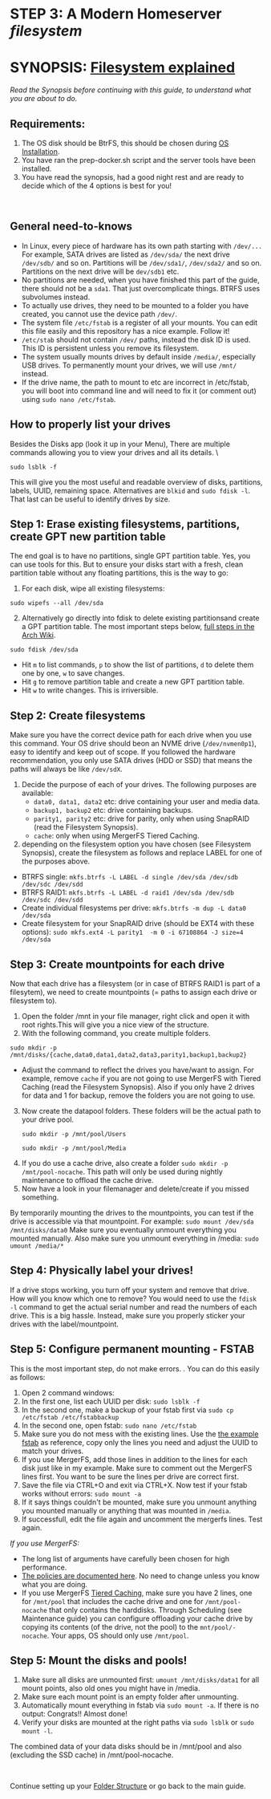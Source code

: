 # STEP 3: A Modern Homeserver _filesystem_

# SYNOPSIS: [Filesystem explained](https://github.com/zilexa/Homeserver/blob/master/filesystem/FILESYSTEM-EXPLAINED.md)
_Read the Synopsis before continuing with this guide, to understand what you are about to do._

## Requirements: 
1. The OS disk should be BtrFS, this should be chosen during [OS Installation](https://github.com/zilexa/manjaro-gnome-post-install). 
2. You have ran the prep-docker.sh script and the server tools have been installed. 
3. You have read the synopsis, had a good night rest and are ready to decide which of the 4 options is best for you!

&nbsp;


## General need-to-knows
- In Linux, every piece of hardware has its own path starting with `/dev/...` For example, SATA drives are listed as `/dev/sda/` the next drive `/dev/sdb/` and so on. Partitions will be `/dev/sda1/`, `/dev/sda2/` and so on. Partitions on the next drive will be `dev/sdb1` etc. 
- No partitions are needed, when you have finished this part of the guide, there should not be a `sda1`. That just overcomplicate things. BTRFS uses subvolumes instead.
- To actually use drives, they need to be mounted to a folder you have created, you cannot use the device path `/dev/`. 
- The system file `/etc/fstab` is a register of all your mounts. You can edit this file easily and this repository has a nice example. Follow it!
- `/etc/stab` should not contain `/dev/` paths, instead the disk ID is used. This ID is persistent unless you remove its filesystem.
- The system usually mounts drives by default inside `/media/`, especially USB drives. To permanently mount your drives, we will use `/mnt/` instead. 
- If the drive name, the path to mount to etc are incorrect in /etc/fstab, you will boot into command line and will need to fix it (or comment out) using `sudo nano /etc/fstab`. 

## How to properly list your drives
Besides the Disks app (look it up in your Menu), There are multiple commands allowing you to view your drives and all its details.  \
```
sudo lsblk -f
```
This will give you the most useful and readable overview of disks, partitions, labels, UUID, remaining space. 
Alternatives are `blkid` and `sudo fdisk -l`. That last can be useful to identify drives by size. 

## Step 1: Erase existing filesystems, partitions, create GPT new partition table
The end goal is to have no partitions, single GPT partition table. 
Yes, you can use tools for this. But to ensure your disks start with a fresh, clean partition table without any floating partitions, this is the way to go: 
1. For each disk, wipe all existing filesystems: 
```
sudo wipefs --all /dev/sda
```` 
2.  Alternatively go directly into fdisk to delete existing partitionsand create a GPT partition table. The most important steps below, [full steps in the Arch Wiki](https://wiki.archlinux.org/title/fdisk#Create_a_partition_table_and_partitions). 
   ```
   sudo fdisk /dev/sda
   ```
   - Hit `m` to list commands, `p` to show the list of partitions, `d` to delete them one by one, `w` to save changes.
   - Hit `g` to remove partition table and create a new GPT partition table.
   - Hit `w` to write changes. This is irriversible. 

## Step 2: Create filesystems 
Make sure you have the correct device path for each drive when you use this command. 
Your OS drive should beon an NVME drive (`/dev/nvmen0p1`), easy to identify and keep out of scope. If you followed the hardware recommendation, you only use SATA drives (HDD or SSD) that means the paths will always be like `/dev/sdX`. 
1. Decide the purpose of each of your drives. The following purposes are available: 
    - `data0, data1, data2` etc: drive containing your user and media data. 
    - `backup1, backup2` etc: drive containing backups. 
    - `parity1, parity2` etc: drive for parity, only when using SnapRAID (read the Filesystem Synopsis). 
    - `cache`: only when using MergerFS Tiered Caching. 
2. depending on the filesystem option you have chosen (see Filesystem Synopsis), create the filesystem as follows and replace LABEL for one of the purposes above.
- BTRFS single: 
    ```mkfs.btrfs -L LABEL -d single /dev/sda /dev/sdb /dev/sdc /dev/sdd```
- BTRFS RAID1: 
    ```mkfs.btrfs -L LABEL -d raid1 /dev/sda /dev/sdb /dev/sdc /dev/sdd```
- Create individual filesystems per drive: 
    ```mkfs.btrfs -m dup -L data0 /dev/sda```
- Create filesystem for your SnapRAID drive (should be EXT4 with these options): 
    ```sudo mkfs.ext4 -L parity1  -m 0 -i 67108864 -J size=4 /dev/sda```

## Step 3: Create mountpoints for each drive
Now that each drive has a filesystem (or in case of BTRFS RAID1 is part of a filesytem), we need to create mountpoints (= paths to assign each drive or filesystem to). 
1. Open the folder /mnt in your file manager, right click and open it with root rights.This will give you a nice view of the structure.
2. With the following command, you create multiple folders.   
```
sudo mkdir -p /mnt/disks/{cache,data0,data1,data2,data3,parity1,backup1,backup2}
```
  - Adjust the command to reflect the drives you have/want to assign. For example, remove `cache` if you are not going to use MergerFS with Tiered Caching (read the Filesystem Synopsis). Also if you only have 2 drives for data and 1 for backup, remove the folders you are not going to use.  
3. Now create the datapool folders. These folders will be the actual path to your drive pool.
    ```
    sudo mkdir -p /mnt/pool/Users
    ```
    ```
    sudo mkdir -p /mnt/pool/Media
    ```
4. If you do use a cache drive, also create a folder `sudo mkdir -p /mnt/pool-nocache`. This path will only be used during nightly maintenance to offload the cache drive.
5. Now have a look in your filemanager and delete/create if you missed something.

By temporarily mounting the drives to the mountpoints, you can test if the drive is accessible via that mountpoint. For example: 
`sudo mount /dev/sda /mnt/disks/data0` 
Make sure you eventually unmount everything you mounted manually. 
Also make sure you unmount everything in /media: `sudo umount /media/*`

## Step 4: Physically label your drives!
If a drive stops working, you turn off your system and remove that drive. How will you know which one to remove? You would need to use the `fdisk -l` command to get the actual serial number and read the numbers of each drive. This is a big hassle. Instead, make sure you properly sticker your drives with the label/mountpoint. 

## Step 5: Configure permanent mounting - FSTAB
This is the most important step, do not make errors. .  You can do this easily as follows:  
1. Open 2 command windows: 
2. In the first one, list each UUID per disk: `sudo lsblk -f`
3. In the second one, make a backup of your fstab first via `sudo cp /etc/fstab /etc/fstabbackup`
4. In the second one, open fstab: `sudo nano /etc/fstab` 
5. Make sure you do not mess with the existing lines. Use the [the example fstab](https://github.com/zilexa/Homeserver/blob/master/filesystem/fstab) as reference, copy only the lines you need and adjust the UUID to match your drives.
6. If you use MergerFS, add those lines in addition to the lines for each disk just like in my example. Make sure to comment out the MergerFS lines first. You want to be sure the lines per drive are correct first. 
7. Save the file via CTRL+O and exit via CTRL+X. Now test if your fstab works without errors: `sudo mount -a` 
8. If it says things couldn't be mounted, make sure you unmount anything you mounted manually or anything that was mounted in `/media`. 
9. If successfull, edit the file again and uncomment the mergerfs lines. Test again. 

_If you use MergerFS:_
- The long list of arguments have carefully been chosen for high performance. 
- [The policies are documented here](https://github.com/trapexit/mergerfs#policy-descriptions). No need to change unless you know what you are doing.
- If you use MergerFS [Tiered Caching](https://github.com/zilexa/Homeserver/blob/master/filesystem/FILESYSTEM-EXPLAINED.md#mergerfs-bonus-ssd-tiered-caching), make sure you have 2 lines, one for `/mnt/pool` that includes the cache drive and one for `/mnt/pool-nocache` that only contains the harddisks. Through Scheduling (see Maintenance guide) you can configure offloading your cache drive by copying its contents (of the drive, not the pool) to the `mnt/pool/-nocache`. Your apps, OS should only use `/mnt/pool`. 


## Step 5: Mount the disks and pools!
1. Make sure all disks are unmounted first: `umount /mnt/disks/data1` for all mount points, also old ones you might have in /media.
2. Make sure each mount point is an empty folder after unmounting.
3. Automatically mount everything in fstab via `sudo mount -a`. If there is no output: Congrats!! Almost done!
4. Verify your disks are mounted at the right paths via `sudo lsblk` or `sudo mount -l`. 

The combined data of your data disks should be in /mnt/pool and also (excluding the SSD cache) in /mnt/pool-nocache.

&nbsp;

Continue setting up your [Folder Structure](https://github.com/zilexa/Homeserver/tree/master/filesystem/folderstructure) or go back to the main guide. 
